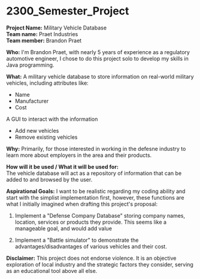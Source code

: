 # 2300_Semester_Project

**Project Name:** Military Vehicle Database  
**Team name:** Praet Industries  
**Team member:** Brandon Praet 


**Who:** 
I'm Brandon Praet, with nearly 5 years of experience as a regulatory automotive engineer, I chose to do this project solo to develop my skills in Java programming. 
  
**What:** 
A military vehicle database to store information on real-world military vehicles, including attributes like: 
- Name
- Manufacturer
- Cost

A GUI to interact with the information
- Add new vehicles
- Remove existing vehicles
  
**Why:** 
Primarily, for those interested in working in the defesne industry to learn more about employers in the area and their products.

**How will it be used / What it will be used for:**  
The vehicle database will act as a repository of information that can be added to and browsed by the user.

**Aspirational Goals:** 
I want to be realistic regarding my coding ability and start with the simplist implementation first, however, these functions are what I initially imagined when drafting this project's proposal:

1. Implement a "Defense Company Database" storing company names, location, services or products they provide. This seems like a manageable goal, and would add value
   
2. Implement a "Battle simulator" to demonstrate the advantages/disadvantages of various vehicles and their cost.

**Disclaimer:** This project does not endorse violence. It is an objective exploration of local industry and the strategic factors they consider, serving as an educational tool above all else.

